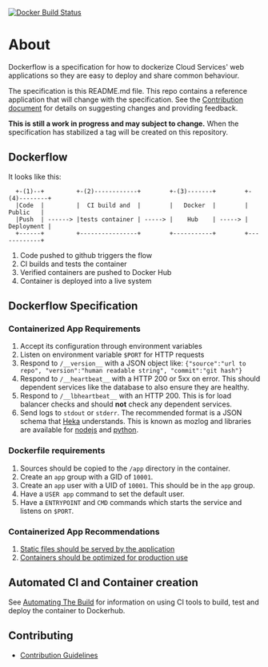 [![Docker Build Status](https://circleci.com/gh/mozilla-services/Dockerflow/tree/master.svg?style=shield&circle-token=c7c606e039cdccd2380782672ac12b2e85550295)](https://circleci.com/gh/mozilla-services/Dockerflow)


# About

Dockerflow is a specification for how to dockerize Cloud Services' web applications so they are easy to deploy and share common behaviour. 

The specification is this README.md file. This repo contains a reference application that will change with the specification. See the [Contribution document](CONTRIBUTE.md) for details on suggesting changes and providing feedback.

**This is still a work in progress and may subject to change.** When the specification has stabilized a tag will be created on this repository.

## Dockerflow

It looks like this: 

````
  +-(1)--+         +-(2)------------+        +-(3)-------+        +-(4)--------+
  |Code  |         |  CI build and  |        |   Docker  |        |   Public   |
  |Push  | ------> |tests container | -----> |    Hub    | -----> | Deployment |
  +------+         +----------------+        +-----------+        +------------+

````

1. Code pushed to github triggers the flow
2. CI builds and tests the container
3. Verified containers are pushed to Docker Hub
4. Container is deployed into a live system

## Dockerflow Specification

### Containerized App Requirements

1. Accept its configuration through environment variables
1. Listen on environment variable `$PORT` for HTTP requests
1. Respond to `/__version__` with a JSON object like: `{"source":"url to repo", "version":"human readable string", "commit":"git hash"}`
1. Respond to `/__heartbeat__` with a HTTP 200 or 5xx on error. This should dependent services like the database to also ensure they are healthy.
1. Respond to `/__lbheartbeat__` with an HTTP 200. This is for load balancer checks and should **not** check any dependent services.
1. Send logs to `stdout` or `stderr`. The recommended format is a JSON schema that [Heka](https://github.com/mozilla-services/heka) understands. This is known as mozlog and libraries are available for [nodejs](https://www.npmjs.com/package/mozlog) and [python](https://github.com/mozilla-services/mozservices/blob/master/mozsvc/util.py#L106).

### Dockerfile requirements

1. Sources should be copied to the `/app` directory in the container.
1. Create an `app` group with a GID of `10001`.
1. Create an `app` user with a UID of `10001`. This should be in the `app` group.
1. Have a `USER app` command to set the default user.
1. Have a `ENTRYPOINT` and `CMD` commands which starts the service and listens on `$PORT`.

### Containerized App Recommendations

1. [Static files should be served by the application](docs/serving-static-content.md)
1. [Containers should be optimized for production use](docs/building-container.md)

## Automated CI and Container creation

See [Automating The Build](docs/automating-build.md) for information on using CI tools to build, test and deploy the container to Dockerhub.

## Contributing
* [Contribution Guidelines](CONTRIBUTE.md)






